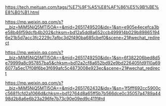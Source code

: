 https://tech.meituan.com/tags/%E7%9F%A5%E8%AF%86%E5%9B%BE%E8%B0%B1.html




https://mp.weixin.qq.com/s?__biz=MjM5NjQ5MTI5OA==&mid=2651749520&idx=1&sn=e905e4ecefca3be58b46f59dcfb4b202&chksm=bd12a5dd8a652ccb499914b029b898651946e21b5d7acc3fc2229c7afbc3d2f490ba685cbef0&scene=21#wechat_redirect

https://mp.weixin.qq.com/s?__biz=MjM5NjQ5MTI5OA==&mid=2651749250&idx=1&sn=6f382206bed8d5e79999a8c957857ba5&chksm=bd12a2cf8a652bd92e9bd226405fd9110a696077a5ec17f08f6be3f699afc5c4873008e923ec&scene=21#wechat_redirect

https://mp.weixin.qq.com/s?__biz=MjM5NjQ5MTI5OA==&mid=2651762432&idx=1&sn=1f5fff692cc5900cc56811cfd2a1066d&chksm=bd12764d8a65ff5b7b566dce0c35057a4789a4498d2b8a6e6b23a296fe7b73c90e09ed9c411f#rd
